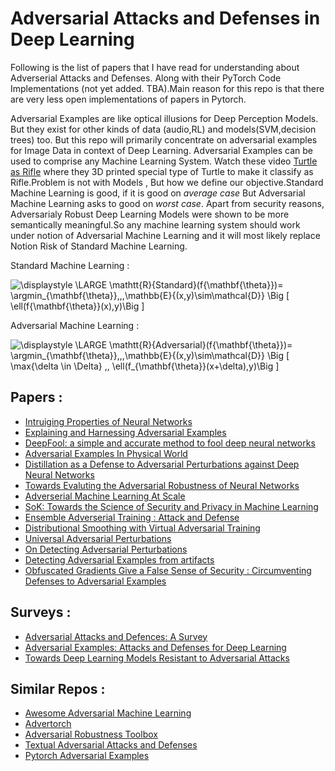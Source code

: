 # Adversarial Attacks and Defenses  in Deep Learning

Following is the list of papers that I have read for understanding about Adverserial Attacks and Defenses. Along with their PyTorch Code Implementations (not yet added. TBA).Main reason for this repo is that  there are very less open implementations of papers in Pytorch.

Adversarial Examples are like optical illusions for Deep Perception Models. But they exist for other kinds of data (audio,RL) and models(SVM,decision trees) too. But this repo will primarily concentrate on adversarial examples for Image Data in context of Deep Learning. Adversarial Examples can be used to comprise any Machine Learning System. Watch these video [Turtle as Rifle](https://www.youtube.com/watch?v=piYnd_wYlT8) where they 3D printed special type of Turtle to make it classify as Rifle.Problem is not with Models , But how we define our objective.Standard Machine Learning is good, if it is good  on *average case* But Adversarial Machine Learning asks to good on *worst case*. Apart from security reasons, Adversarialy Robust Deep Learning Models were shown to be more semantically meaningful.So any machine learning system should work under notion of Adversarial Machine Learning and it will most likely replace Notion Risk of Standard Machine Learning.


Standard Machine Learning          : 

![\displaystyle \LARGE \mathtt{R}_{Standard}(f_{\mathbf{\theta}})=  \argmin_{\mathbf{\theta}}\,\,\,\mathbb{E}_{(x,y)\sim\mathcal{D}} \Big \[   \ell(f_{\mathbf{\theta}}(x),y)\Big \]](https://render.githubusercontent.com/render/math?math=%5Cdisplaystyle%20%5CLARGE%20%5Cmathtt%7BR%7D_%7BStandard%7D(f_%7B%5Cmathbf%7B%5Ctheta%7D%7D)%3D%20%20%5Cargmin_%7B%5Cmathbf%7B%5Ctheta%7D%7D%5C%2C%5C%2C%5C%2C%5Cmathbb%7BE%7D_%7B(x%2Cy)%5Csim%5Cmathcal%7BD%7D%7D%20%5CBig%20%5B%20%20%20%5Cell(f_%7B%5Cmathbf%7B%5Ctheta%7D%7D(x)%2Cy)%5CBig%20%5D)



Adversarial Machine Learning       : 

![\displaystyle \LARGE \mathtt{R}_{Adversarial}(f_{\mathbf{\theta}})=  \argmin_{\mathbf{\theta}}\,\,\,\mathbb{E}_{(x,y)\sim\mathcal{D}} \Big \[   \max_{\delta \in \Delta} \,\, \ell(f_{\mathbf{\theta}}(x+\delta),y)\Big \]](https://render.githubusercontent.com/render/math?math=%5Cdisplaystyle%20%5CLARGE%20%5Cmathtt%7BR%7D_%7BAdversarial%7D(f_%7B%5Cmathbf%7B%5Ctheta%7D%7D)%3D%20%20%5Cargmin_%7B%5Cmathbf%7B%5Ctheta%7D%7D%5C%2C%5C%2C%5C%2C%5Cmathbb%7BE%7D_%7B(x%2Cy)%5Csim%5Cmathcal%7BD%7D%7D%20%5CBig%20%5B%20%20%20%5Cmax_%7B%5Cdelta%20%5Cin%20%5CDelta%7D%20%5C%2C%5C%2C%20%5Cell(f_%7B%5Cmathbf%7B%5Ctheta%7D%7D(x%2B%5Cdelta)%2Cy)%5CBig%20%5D)




 
## Papers :


* [Intruiging Properties of Neural Networks](https://arxiv.org/pdf/1312.6199.pdf)
* [Explaining and Harnessing Adversarial Examples](https://arxiv.org/abs/1412.6572)
* [DeepFool: a simple and accurate method to fool deep neural networks](https://arxiv.org/abs/1511.04599.pdf)
* [Adversarial Examples In Physical World](https://arxiv.org/pdf/1607.02533.pdf)
* [Distillation as a Defense to Adversarial Perturbations against Deep Neural Networks](https://arxiv.org/pdf/1511.04508.pdf)
* [Towards Evaluting the Adversarial Robustness of Neural Networks](https://arxiv.org/pdf/1608.04644.pdf)
* [Adverserial Machine Learning At Scale](https://arxiv.org/pdf/1611.01236.pdf)
* [SoK: Towards the Science of Security and Privacy in Machine Learning](https://arxiv.org/pdf/1611.03814.pdf)
* [Ensemble Adverserial Training : Attack and Defense](https://arxiv.org/pdf/1705.07204.pdf)
* [Distributional Smoothing with Virtual Adversarial Training](https://arxiv.org/abs/1507.00677)
* [Universal Adversarial Perturbations](https://arxiv.org/abs/1610.08401.pdf)
* [On Detecting Adversarial Perturbations](https://arxiv.org/pdf/1702.04267.pdf)
* [Detecting Adversarial Examples from artifacts](https://arxiv.org/pdf/1703.00410.pdf)
* [Obfuscated Gradients Give a False Sense of Security : Circumventing Defenses to Adversarial Examples](https://arxiv.org/pdf/1802.00420.pdf)
 
 
## Surveys : 


 * [Adversarial Attacks and Defences: A Survey](https://arxiv.org/pdf/1810.00069.pdf)
 * [Adversarial Examples: Attacks and Defenses for Deep Learning](https://arxiv.org/pdf/1712.07107.pdf)
 * [Towards Deep Learning Models Resistant to Adversarial Attacks](https://arxiv.org/pdf/1706.06083.pdf)


## Similar Repos :

 * [Awesome Adversarial Machine Learning](https://github.com/yenchenlin/awesome-adversarial-machine-learning)
 * [Advertorch](https://github.com/BorealisAI/advertorch/tree/master/advertorch/)
 * [Adversarial Robustness Toolbox](https://github.com/IBM/adversarial-robustness-toolbox)
 * [Textual Adversarial Attacks and Defenses](https://github.com/thunlp/TAADpapers)
 * [Pytorch Adversarial Examples](https://github.com/sarathknv/adversarial-examples-pytorch)
